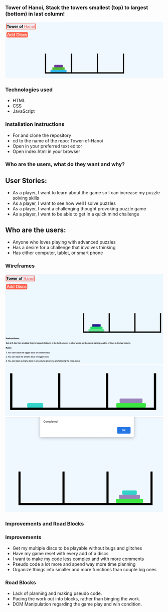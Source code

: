 ### Tower of Hanoi, Stack the towers smallest (top) to largest (bottom) in last column!

![Tower of Hanoi](./Tower6.png)

### Technologies used

- HTML
- CSS
- JavaScript

### Installation Instructions

- For and clone the repository
- cd to the name of the repo: Tower-of-Hanoi
- Open in your preferred text editor
- Open index.html in your browser

### Who are the users, what do they want and why?

## User Stories:

- As a player, I want to learn about the game so I can increase my puzzle solving skills
- As a player, I want to see how well I solve puzzles
- As a player, I want a challenging thought provoking puzzle game
- As a player, I want to be able to get in a quick mind challenge

## Who are the users:

- Anyone who loves playing with advanced puzzles
- Has a desire for a challenge that involves thinking
- Has either computer, tablet, or smart phone

### Wireframes

![Tower of Hanoi: Game in progress](./TowerPower.png)
![Tower of Hanoi: Game in progress](./Tower3.png)
![Tower of Hanoi: Game in progress](./Tower2.png)

### Improvements and Road Blocks

### Improvements

- Get my multiple discs to be playable without bugs and glitches
- Have my game reset with every add of a discs
- I want to make my code less complex and with more comments
- Pseudo code a lot more and spend way more time planning
- Organize things into smaller and more functions than couple big ones

### Road Blocks

- Lack of planning and making pseudo code.
- Pacing the work out into blocks, rather than binging the work.
- DOM Manipulation regarding the game play and win condition.
